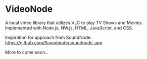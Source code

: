 # VideoNode
A local video library that utilizes VLC to play TV Shows and Movies. Implemented with Node.js, NW.js, HTML, JavaScript, and CSS.

Inspiration for approach from SoundNode: https://github.com/Soundnode/soundnode-app

More to come soon...
